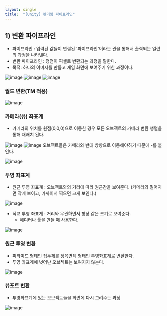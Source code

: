 ```yaml
---
layout: single
title:  "[Unity] 렌더링 파이프라인"
---
```


## 1) 변환 파이프라인
- 파이프라인 : 입력된 값들이 연결된 '파이프라인'이라는 관을 통해서 출력되는 일련의 과정을 나타낸다.
- 변환 파이프라인 : 정점이 픽셀로 변환되는 과정을 말한다.
- 목적: 하나의 이미지를 만들고 게임 화면에 보여주기 위한 과정이다.

![image](https://user-images.githubusercontent.com/55589616/210680843-de839b47-3eeb-4849-b4b9-04b906c57e3f.png)
![image](https://user-images.githubusercontent.com/55589616/210687407-1f3eb03d-47bd-4bef-943a-7ad2f439dbcc.png)
![image](https://user-images.githubusercontent.com/55589616/210687571-1dfb98bf-af69-4a87-85d1-82b14c74049a.png)


### 월드 변환(TM 적용)
![image](https://user-images.githubusercontent.com/55589616/210688110-3f17bf4b-e1ed-4cac-bcb9-c4c86e75ece0.png)


### 카메라(뷰) 좌표계
- 카메라의 위치를 원점(0,0,0)으로 이동한 경우 모든 오브젝트의 카메라 변환 행렬을 통해 재배치 된다.

![image](https://user-images.githubusercontent.com/55589616/210688406-ee2a1c10-2be7-46cb-b6b7-f451d7dc2098.png)
![image](https://user-images.githubusercontent.com/55589616/210690848-b5c187ff-a89d-49f5-b974-5d2a8c1f18e3.png)
오브젝트들은 카메라와 반대 방향으로 이동해야하기 때문에 -를 붙인다.

![image](https://user-images.githubusercontent.com/55589616/210691123-9ffac317-1384-412a-b85a-5089de86d5fa.png)


### 투영 좌표계
- 원근 투영 좌표계 : 오브젝트와의 거리에 따라 원근감을 보여준다.  (카메라와 멀어지면 작게 보이고, 가까이서 찍으면 크게 보인다.)

![image](https://user-images.githubusercontent.com/55589616/210691222-a5df37a2-42e0-496c-a7c8-3a44ee08fa83.png)


- 직교 투영 좌표계 : 거리와 무관하면서 항상 같은 크기로 보여준다.
    - 에디터나 툴을 만들 때 사용한다.

![image](https://user-images.githubusercontent.com/55589616/210691555-54994359-d644-4c7b-9bb9-5c4395675640.png)


### 원근 투영 변환
- 피라미드 형테인 접두체를 정육면체 형태인 투영좌표계로 변환한다.
- 투영 좌표계에 벗어난 오브젝트는 보여지지 않는다.

![image](https://user-images.githubusercontent.com/55589616/210691804-fa0175b4-3a21-4a3b-847f-52622dba030d.png)


### 뷰포트 변환
- 투영좌표계에 있는 오브젝트들을 화면에 다시 그려주는 과정

![image](https://user-images.githubusercontent.com/55589616/210692023-6c02fa1c-c411-40ad-b105-1ee605192f97.png)

